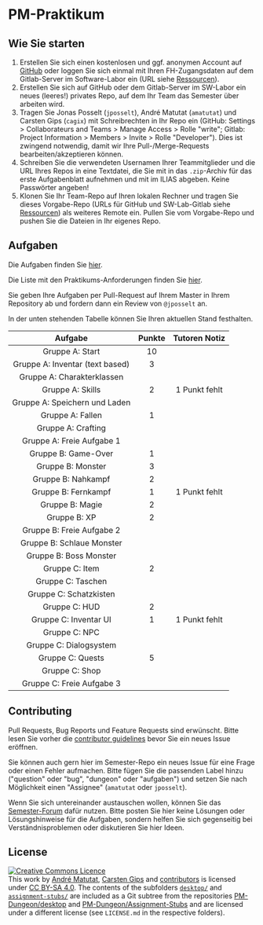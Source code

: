 # PM-Praktikum

## Wie Sie starten

1.  Erstellen Sie sich einen kostenlosen und ggf. anonymen Account auf [GitHub](https://github.com/)
    oder loggen Sie sich einmal mit Ihren FH-Zugangsdaten auf dem Gitlab-Server im Software-Labor
    ein (URL siehe [Ressourcen](https://nbl.fh-bielefeld.de/elearning/data/FH-Bielefeld/lm_data/lm_1271733/org/resources/)).
2.  Erstellen Sie sich auf GitHub oder dem Gitlab-Server im SW-Labor ein neues (leeres!) privates Repo,
    auf dem Ihr Team das Semester über arbeiten wird.
3.  Tragen Sie Jonas Posselt (`jposselt`), André Matutat (`amatutat`) und Carsten Gips (`cagix`)
    mit Schreibrechten in Ihr Repo ein (GitHub: Settings > Collaborateurs and Teams > Manage Access > Rolle "write";
    Gitlab: Project Information > Members > Invite > Rolle "Developer").
    Dies ist zwingend notwendig, damit wir Ihre Pull-/Merge-Requests bearbeiten/akzeptieren
    können.
4.  Schreiben Sie die verwendeten Usernamen Ihrer Teammitglieder und die URL Ihres Repos in eine
    Textdatei, die Sie mit in das `.zip`-Archiv für das erste Aufgabenblatt aufnehmen und mit im ILIAS abgeben. Keine Passwörter
    angeben!
5.  Klonen Sie Ihr Team-Repo auf Ihren lokalen Rechner und tragen Sie dieses Vorgabe-Repo (URLs für GitHub und SW-Lab-Gitlab siehe
    [Ressourcen](https://nbl.fh-bielefeld.de/elearning/data/FH-Bielefeld/lm_data/lm_1271733/org/resources/)) als weiteres Remote ein. Pullen Sie
    vom Vorgabe-Repo und pushen Sie die Dateien in Ihr eigenes Repo.

## Aufgaben

Die Aufgaben finden Sie [hier](https://nbl.fh-bielefeld.de/elearning/data/FH-Bielefeld/lm_data/lm_1271733/assignments/).

Die Liste mit den Praktikums-Anforderungen finden Sie [hier](https://nbl.fh-bielefeld.de/elearning/data/FH-Bielefeld/lm_data/lm_1271733/org/grading/).

Sie geben Ihre Aufgaben per Pull-Request auf Ihrem Master in Ihrem Repository ab und fordern dann ein Review von `@jposselt` an.

In der unten stehenden Tabelle können Sie Ihren aktuellen Stand festhalten.


| Aufgabe                         | Punkte | Tutoren Notiz |
|:-------------------------------:|:------:|:-------------:|
| Gruppe A: Start                 |   10   |               |
| Gruppe A: Inventar (text based) |   3    |               |
| Gruppe A: Charakterklassen      |        |               |
| Gruppe A: Skills                |   2    | 1 Punkt fehlt |
| Gruppe A: Speichern und Laden   |        |               |
| Gruppe A: Fallen                |   1    |               |
| Gruppe A: Crafting              |        |               |
| Gruppe A: Freie Aufgabe 1       |        |               |
| Gruppe B: Game-Over             |   1    |               |
| Gruppe B: Monster               |   3    |               |
| Gruppe B: Nahkampf              |   2    |               |
| Gruppe B: Fernkampf             |   1    | 1 Punkt fehlt |
| Gruppe B: Magie                 |   2    |               |
| Gruppe B: XP                    |   2    |               |
| Gruppe B: Freie Aufgabe 2       |        |               |
| Gruppe B: Schlaue Monster       |        |               |
| Gruppe B: Boss Monster          |        |               |
| Gruppe C: Item                  |   2    |               |
| Gruppe C: Taschen               |        |               |
| Gruppe C: Schatzkisten          |        |               |
| Gruppe C: HUD                   |   2    |               |
| Gruppe C: Inventar UI           |   1    | 1 Punkt fehlt |
| Gruppe C: NPC                   |        |               |
| Gruppe C: Dialogsystem          |        |               |
| Gruppe C: Quests                |   5    |               |
| Gruppe C: Shop                  |        |               |
| Gruppe C: Freie Aufgabe 3       |        |               |


## Contributing

Pull Requests, Bug Reports und Feature Requests sind erwünscht. Bitte lesen Sie vorher die [contributor guidelines](https://github.com/PM-Dungeon/core/blob/master/CONTRIBUTING.md) bevor Sie ein neues Issue eröffnen.

Sie können auch gern hier im Semester-Repo ein neues Issue für eine Frage oder einen Fehler aufmachen. Bitte fügen Sie die passenden Label hinzu ("question" oder "bug", "dungeon" oder "aufgaben") und setzen Sie nach Möglichkeit einen "Assignee" (`amatutat` oder `jposselt`).

Wenn Sie sich untereinander austauschen wollen, können Sie das [Semester-Forum](https://github.com/PM-Dungeon/pm-s22-vorgaben/discussions) dafür nutzen. Bitte posten Sie hier keine Lösungen oder Lösungshinweise für die Aufgaben, sondern helfen Sie sich gegenseitig bei Verständnisproblemen oder diskutieren Sie hier Ideen.


## License

<!-- https://creativecommons.org/choose/ -->
<a rel="license" href="http://creativecommons.org/licenses/by-sa/4.0/"><img alt="Creative Commons Licence" style="border-width:0" src="https://i.creativecommons.org/l/by-sa/4.0/88x31.png" /></a><br />This work by <a xmlns:cc="http://creativecommons.org/ns#" href="https://github.com/AMatutat" property="cc:attributionName" rel="cc:attributionURL">André Matutat</a>, <a xmlns:cc="http://creativecommons.org/ns#" href="https://github.com/cagix" property="cc:attributionName" rel="cc:attributionURL">Carsten Gips</a> and <a href="https://github.com/PM-Dungeon/pm-s22-vorgaben/graphs/contributors">contributors</a> is licensed under <a rel="license" href="http://creativecommons.org/licenses/by-sa/4.0/">CC BY-SA 4.0</a>.
The contents of the subfolders [`desktop/`](./desktop/) and [`assignment-stubs/`](./assignment-stubs/) are included as a Git subtree from the repositories [PM-Dungeon/desktop](https://github.com/PM-Dungeon/desktop) and [PM-Dungeon/Assignment-Stubs](https://github.com/PM-Dungeon/Assignment-Stubs) and are licensed under a different license (see `LICENSE.md` in the respective folders).
